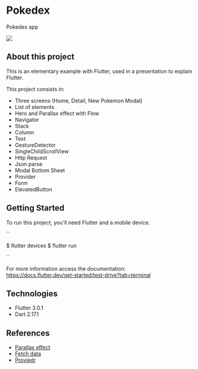 # Pokedex

Pokedex app

![](git_assets/pokedex.gif)

## About this project

This is an elementary example with Flutter, used in a presentation to explain Flutter.

This project consists in:

* Three screens (Home, Detail, New Pokemon Modal)
* List of elements
* Hero and Parallax effect with Flow
* Navigator
* Stack
* Column
* Text
* GestureDetector
* SingleChildScrollView
* Http Request
* Json parse
* Modal Bottom Sheet
* Provider
* Form
* ElevatedButton

## Getting Started

To run this project, you'll need Flutter and a mobile device.

``

$ flutter devices
$ flutter run

``

For more information access the documentation: https://docs.flutter.dev/get-started/test-drive?tab=terminal

## Technologies

* Flutter 3.0.1
* Dart 2.17.1

## References

* [Parallax effect](https://docs.flutter.dev/cookbook/effects/parallax-scrolling)
* [Fetch data](https://docs.flutter.dev/cookbook/networking/fetch-data)
* [Proviedr](https://docs.flutter.dev/development/data-and-backend/state-mgmt/simple)